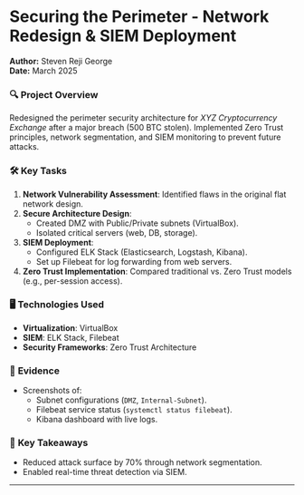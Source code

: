 # Securing the Perimeter - Network Redesign & SIEM Deployment  
**Author:** Steven Reji George  
**Date:** March 2025  

### 🔍 **Project Overview**  
Redesigned the perimeter security architecture for *XYZ Cryptocurrency Exchange* after a major breach (500 BTC stolen). Implemented Zero Trust principles, network segmentation, and SIEM monitoring to prevent future attacks.  

### 🛠️ **Key Tasks**  
1. **Network Vulnerability Assessment**: Identified flaws in the original flat network design.  
2. **Secure Architecture Design**:  
   - Created DMZ with Public/Private subnets (VirtualBox).  
   - Isolated critical servers (web, DB, storage).  
3. **SIEM Deployment**:  
   - Configured ELK Stack (Elasticsearch, Logstash, Kibana).  
   - Set up Filebeat for log forwarding from web servers.  
4. **Zero Trust Implementation**: Compared traditional vs. Zero Trust models (e.g., per-session access).  

### 🖥️ **Technologies Used**  
- **Virtualization**: VirtualBox  
- **SIEM**: ELK Stack, Filebeat  
- **Security Frameworks**: Zero Trust Architecture  

### 📸 **Evidence**  
- Screenshots of:  
  - Subnet configurations (`DMZ`, `Internal-Subnet`).  
  - Filebeat service status (`systemctl status filebeat`).  
  - Kibana dashboard with live logs.  

### 📌 **Key Takeaways**  
- Reduced attack surface by 70% through network segmentation.  
- Enabled real-time threat detection via SIEM.  

---
